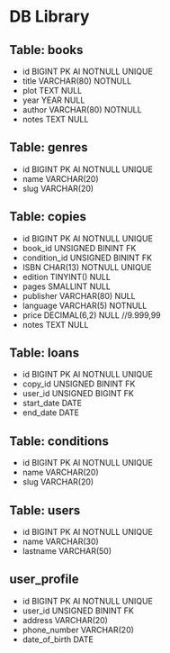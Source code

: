# DB Library

## Table: books

- id BIGINT PK AI NOTNULL UNIQUE
- title VARCHAR(80) NOTNULL
- plot TEXT NULL
- year YEAR NULL
- author VARCHAR(80) NOTNULL
- notes TEXT NULL

## Table: genres

- id BIGINT PK AI NOTNULL UNIQUE
- name VARCHAR(20)
- slug VARCHAR(20)

## Table: copies

- id BIGINT PK AI NOTNULL UNIQUE
- book_id UNSIGNED BININT FK
- condition_id UNSIGNED BININT FK
- ISBN CHAR(13) NOTNULL UNIQUE
- edition TINYINT() NULL
- pages SMALLINT NULL
- publisher VARCHAR(80) NULL
- language VARCHAR(5) NOTNULL
- price DECIMAL(6,2) NULL //9.999,99
- notes TEXT NULL

## Table: loans

- id BIGINT PK AI NOTNULL UNIQUE
- copy_id UNSIGNED BININT FK
- user_id UNSIGNED BIGINT FK
- start_date DATE
- end_date DATE

## Table: conditions

- id BIGINT PK AI NOTNULL UNIQUE
- name VARCHAR(20)
- slug VARCHAR(20)

## Table: users

- id BIGINT PK AI NOTNULL UNIQUE
- name VARCHAR(30)
- lastname VARCHAR(50)

## user_profile

- id BIGINT PK AI NOTNULL UNIQUE
- user_id UNSIGNED BININT FK
- address VARCHAR(20)
- phone_number VARCHAR(20)
- date_of_birth DATE
